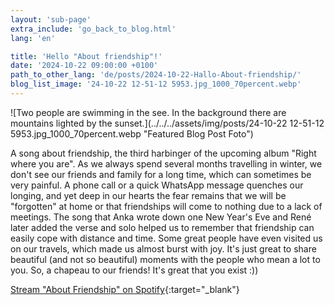 ```yaml
---
layout: 'sub-page'
extra_include: 'go_back_to_blog.html'
lang: 'en'

title: 'Hello "About friendship"!'
date: '2024-10-22 09:00:00 +0100'
path_to_other_lang: 'de/posts/2024-10-22-Hallo-About-friendship/'
blog_list_image: '24-10-22 12-51-12 5953.jpg_1000_70percent.webp'
---
```

![Two people are swimming in the see. In the background there are mountains lighted by the sunset.](../../../assets/img/posts/24-10-22 12-51-12 5953.jpg_1000_70percent.webp "Featured Blog Post Foto")

A song about friendship, the third harbinger of the upcoming album "Right where you are".<!--more-->
As we always spend several months travelling in winter, we don't see our friends and family for a long time, which can sometimes be very painful. A phone call or a quick WhatsApp message quenches our longing, and yet deep in our hearts the fear remains that we will be "forgotten" at home or that friendships will come to nothing due to a lack of meetings. The song that Anka wrote down one New Year's Eve and René later added the verse and solo helped us to remember that friendship can easily cope with distance and time. Some great people have even visited us on our travels, which made us almost burst with joy. It's just great to share beautiful (and not so beautiful) moments with the people who mean a lot to you. So, a chapeau to our friends! It's great that you exist :))

[Stream "About Friendship" on Spotify](https://open.spotify.com/intl-de/album/0RQfjYh286ddfEpXeLRQ3x){:target="_blank"}

